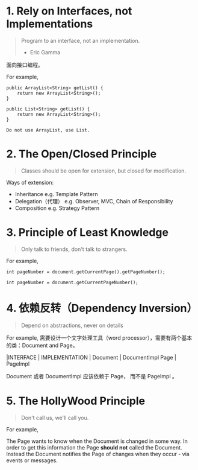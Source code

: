 # 1. Rely on Interfaces, not Implementations

> Program to an interface, not an implementation.
> - Eric Gamma

面向接口编程。

For example,

	public ArrayList<String> getList() {
		return new ArrayList<String>();
	}
	
	public List<String> getList() {
		return new ArrayList<String>();
	}
	
	Do not use ArrayList, use List.
	
# 2. The Open/Closed Principle

> Classes should be open for extension, but closed for modification.

Ways of extension:

- Inheritance
	e.g. Template Pattern
- Delegation（代理）
	e.g. Observer, MVC, Chain of Responsibility
- Composition
	e.g. Strategy Pattern
	
# 3. Principle of Least Knowledge

> Only talk to friends, don't talk to strangers.

For example,

	int pageNumber = document.getCurrentPage().getPageNumber();
	
	int pageNumber = document.getCurrentPageNumber();
	
# 4. 依赖反转（Dependency Inversion）

> Depend on abstractions, never on details

For example,
需要设计一个文字处理工具（word processor），需要有两个基本的类：Document and Page。

|INTERFACE | IMPLEMENTATION |
Document | DocumentImpl
Page | PageImpl

Document 或者 DocumentImpl 应该依赖于 Page， 而不是 PageImpl 。

# 5. The HollyWood Principle

> Don't call us, we'll call you.

For example,

The Page wants to know when the Document is changed in some way.
In order to get this information the Page **should not** called the Document.
Instead the Document notifies the Page of changes when they occur - via events or messages.


	
